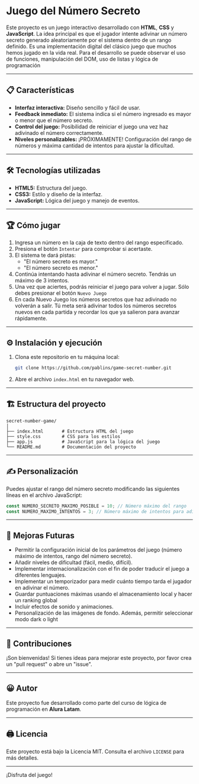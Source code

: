 # Juego del Número Secreto

Este proyecto es un juego interactivo desarrollado con **HTML**, **CSS** y **JavaScript**. La idea principal es que el jugador intente adivinar un número secreto generado aleatoriamente por el sistema dentro de un rango definido. Es una implementación digital del clásico juego que muchos hemos jugado en la vida real. Para el desarrollo se puede observar el uso de funciones, manipulación del DOM, uso de listas y lógica de programación

---

## 📋 Características

- **Interfaz interactiva:** Diseño sencillo y fácil de usar.
- **Feedback inmediato:** El sistema indica si el número ingresado es mayor o menor que el número secreto.
- **Control del juego:** Posibilidad de reiniciar el juego una vez haz adivinado el número correctamente.
- **Niveles personalizables:** ¡PRÓXIMAMENTE! Configuración del rango de números y máxima cantidad de intentos para ajustar la dificultad.

---

## 🛠️ Tecnologías utilizadas

- **HTML5:** Estructura del juego.
- **CSS3:** Estilo y diseño de la interfaz.
- **JavaScript:** Lógica del juego y manejo de eventos.

---

## 🏆 Cómo jugar

1. Ingresa un número en la caja de texto dentro del rango especificado.
2. Presiona el botón `Intentar` para comprobar si acertaste.
3. El sistema te dará pistas:
   - "El número secreto es mayor."
   - "El número secreto es menor."
4. Continúa intentando hasta adivinar el número secreto. Tendrás un máximo de 3 intentos.
5. Una vez que aciertes, podrás reiniciar el juego para volver a jugar. Sólo debes presionar el botón `Nuevo Juego`
6. En cada Nuevo Juego los números secretos que haz adivinado no volverán a salir. Tú meta será adivinar todos los números secretos nuevos en cada partida y recordar los que ya salieron para avanzar rápidamente.

---

## ⚙️ Instalación y ejecución

1. Clona este repositorio en tu máquina local:
   ```bash
   git clone https://github.com/pablins/game-secret-number.git
   ```
2. Abre el archivo `index.html` en tu navegador web.

---

## 🏗 Estructura del proyecto

```
secret-number-game/
│
├── index.html       # Estructura HTML del juego
├── style.css        # CSS para los estilos
├── app.js           # JavaScript para la lógica del juego
└── README.md        # Documentación del proyecto
```

---

## ✍ Personalización

Puedes ajustar el rango del número secreto modificando las siguientes líneas en el archivo JavaScript:
```javascript
const NUMERO_SECRETO_MAXIMO_POSIBLE = 10; // Número máximo del rango
const NUMERO_MAXIMO_INTENTOS = 3; // Número máximo de intentos para adivinar el número secreto
```

---

## 🚀 Mejoras Futuras

- Permitir la configuración inicial de los parámetros del juego (número máximo de intentos, rango del número secreto).
- Añadir niveles de dificultad (fácil, medio, difícil).
- Implementar internacionalización con el fin de poder traducir el juego a diferentes lenguajes.
- Implementar un temporizador para medir cuánto tiempo tarda el jugador en adivinar el número.
- Guardar puntuaciones máximas usando el almacenamiento local y hacer un ranking global
- Incluir efectos de sonido y animaciones.
- Personalización de las imágenes de fondo. Además, permitir seleccionar modo dark o light

---

## 🤝 Contribuciones

¡Son bienvenidas! Si tienes ideas para mejorar este proyecto, por favor crea un "pull request" o abre un "issue".

---

## 😀 Autor

Este proyecto fue desarrollado como parte del curso de lógica de programación en **Alura Latam**.

---

## 🖨 Licencia

Este proyecto está bajo la Licencia MIT. Consulta el archivo `LICENSE` para más detalles.

---

¡Disfruta del juego!
